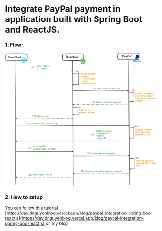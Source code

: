 # Integrate PayPal payment in application built with Spring Boot and ReactJS.

### 1. Flow:
![Alt text](flow.png 'flow')

### 2. How to setup

You can follow this tutorial [https://davidnguyenblog.vercel.app/blog/paypal-integration-spring-boo-reactjs](https://davidnguyenblog.vercel.app/blog/paypal-integration-spring-boo-reactjs) on my blog 
